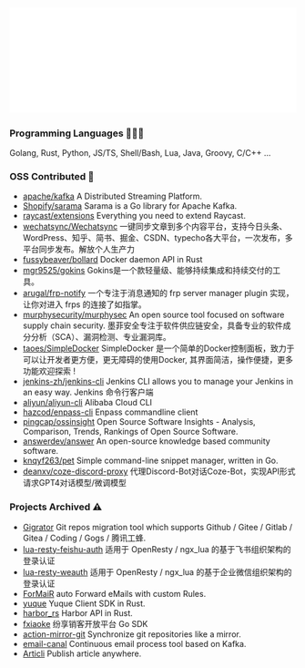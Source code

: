 ![Metrics](/github-metrics.svg)

### Programming Languages 🧑🏻‍💻

Golang, Rust, Python, JS/TS, Shell/Bash, Lua, Java, Groovy, C/C++ ...

<!-- ### Projects Maintaining 🚧 -->

<!-- ### Contributes in progress -->

### OSS Contributed 💪

- [apache/kafka](https://github.com/apache/kafka) A Distributed Streaming Platform.
- [Shopify/sarama](https://github.com/Shopify/sarama) Sarama is a Go library for Apache Kafka.
- [raycast/extensions](https://github.com/raycast/extensions) Everything you need to extend Raycast.
- [wechatsync/Wechatsync](https://github.com/wechatsync/Wechatsync) 一键同步文章到多个内容平台，支持今日头条、WordPress、知乎、简书、掘金、CSDN、typecho各大平台，一次发布，多平台同步发布。解放个人生产力
- [fussybeaver/bollard](https://github.com/fussybeaver/bollard) Docker daemon API in Rust
- [mgr9525/gokins](https://github.com/mgr9525/gokins) Gokins是一个款轻量级、能够持续集成和持续交付的工具。
- [arugal/frp-notify](https://github.com/arugal/frp-notify) 一个专注于消息通知的 frp server manager plugin 实现，让你对进入 frps 的连接了如指掌。
- [murphysecurity/murphysec](https://github.com/murphysecurity/murphysec) An open source tool focused on software supply chain security. 墨菲安全专注于软件供应链安全，具备专业的软件成分分析（SCA）、漏洞检测、专业漏洞库。
- [taoes/SimpleDocker](https://github.com/taoes/SimpleDocker) SimpleDocker 是一个简单的Docker控制面板，致力于可以让开发者更方便，更无障碍的使用Docker, 其界面简洁，操作便捷，更多功能欢迎探索 !
- [jenkins-zh/jenkins-cli](https://github.com/jenkins-zh/jenkins-cli) Jenkins CLI allows you to manage your Jenkins in an easy way. Jenkins 命令行客户端
- [aliyun/aliyun-cli](https://github.com/aliyun/aliyun-cli) Alibaba Cloud CLI
- [hazcod/enpass-cli](https://github.com/hazcod/enpass-cli) Enpass commandline client
- [pingcap/ossinsight](https://github.com/pingcap/ossinsight) Open Source Software Insights - Analysis, Comparison, Trends, Rankings of Open Source Software.
- [answerdev/answer](https://github.com/answerdev/answer) An open-source knowledge based community software.
- [knqyf263/pet](https://github.com/knqyf263/pet) Simple command-line snippet manager, written in Go.
- [deanxv/coze-discord-proxy](https://github.com/deanxv/coze-discord-proxy) 代理Discord-Bot对话Coze-Bot，实现API形式请求GPT4对话模型/微调模型

### Projects Archived ⚠️

- [Gigrator](https://github.com/k8scat/gigrator) Git repos migration tool which supports Github / Gitee / Gitlab / Gitea / Coding / Gogs / 腾讯工蜂.
- [lua-resty-feishu-auth](https://github.com/k8scat/lua-resty-feishu-auth) 适用于 OpenResty / ngx_lua 的基于飞书组织架构的登录认证
- [lua-resty-weauth](https://github.com/k8scat/lua-resty-weauth) 适用于 OpenResty / ngx_lua 的基于企业微信组织架构的登录认证
- [ForMaiR](https://github.com/k8scat/ForMaiR) auto Forward eMails with custom Rules.
- [yuque](https://github.com/k8scat/yuque) Yuque Client SDK in Rust.
- [harbor_rs](https://github.com/k8scat/harbor_rs) Harbor API in Rust.
- [fxiaoke](https://github.com/k8scat/fxiaoke) 纷享销客开放平台 Go SDK
- [action-mirror-git](https://github.com/k8scat/action-mirror-git) Synchronize git repositories like a mirror.
- [email-canal](https://github.com/k8scat/email-canal) Continuous email process tool based on Kafka.
- [Articli](https://github.com/k8scat/Articli) Publish article anywhere.
